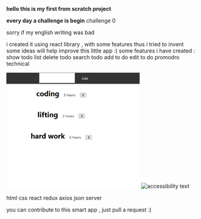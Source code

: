 **hello  this is my first from scratch project** 


**every day a challenge is begin**
challenge 0

sorry if my english writing was bad 

i created it using react library , with some features thus i tried to invent 
some ideas will help improve this little app :)
some features i have created :
show todo list 
delete todo 
search todo
add to do
edit to do
   promodro technical 

 
<p >
  <img src="./public/Capture1.PNG" width="350" title="hover text">
  <img src="your_relative_path_here_number_2_large_name" width="350" alt="accessibility text">
</p>

 
html 
css
react 
redux 
axios
json server

you can contribute to this smart app , just pull a request :)

